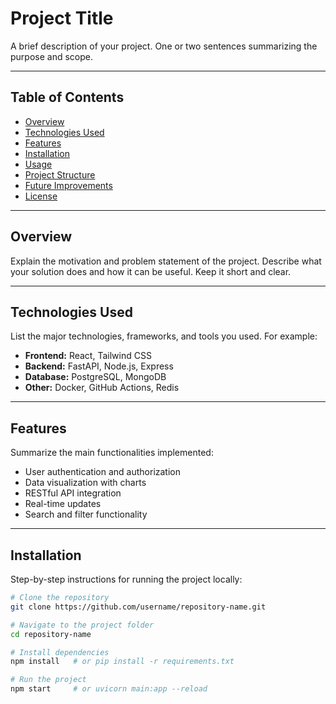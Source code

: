 # Project Title

A brief description of your project. One or two sentences summarizing the purpose and scope.

---

## Table of Contents
- [Overview](#overview)  
- [Technologies Used](#technologies-used)  
- [Features](#features)  
- [Installation](#installation)  
- [Usage](#usage)  
- [Project Structure](#project-structure)  
- [Future Improvements](#future-improvements)  
- [License](#license)

---

## Overview
Explain the motivation and problem statement of the project. Describe what your solution does and how it can be useful. Keep it short and clear.

---

## Technologies Used
List the major technologies, frameworks, and tools you used. For example:

- **Frontend:** React, Tailwind CSS  
- **Backend:** FastAPI, Node.js, Express  
- **Database:** PostgreSQL, MongoDB  
- **Other:** Docker, GitHub Actions, Redis  

---

## Features
Summarize the main functionalities implemented:

- User authentication and authorization  
- Data visualization with charts  
- RESTful API integration  
- Real-time updates  
- Search and filter functionality  

---

## Installation
Step-by-step instructions for running the project locally:

```bash
# Clone the repository
git clone https://github.com/username/repository-name.git

# Navigate to the project folder
cd repository-name

# Install dependencies
npm install   # or pip install -r requirements.txt

# Run the project
npm start     # or uvicorn main:app --reload
